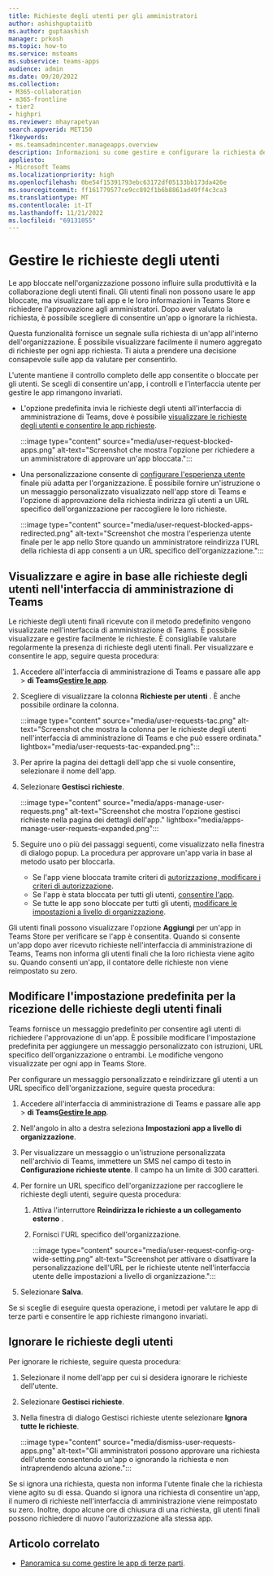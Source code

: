 ```yaml
---
title: Richieste degli utenti per gli amministratori
author: ashishguptaiitb
ms.author: guptaashish
manager: prkosh
ms.topic: how-to
ms.service: msteams
ms.subservice: teams-apps
audience: admin
ms.date: 09/20/2022
ms.collection:
- M365-collaboration
- m365-frontline
- tier2
- highpri
ms.reviewer: mhayrapetyan
search.appverid: MET150
f1keywords:
- ms.teamsadmincenter.manageapps.overview
description: Informazioni su come gestire e configurare la richiesta dell'utente finale per l'approvazione delle app bloccate in un'organizzazione.
appliesto:
- Microsoft Teams
ms.localizationpriority: high
ms.openlocfilehash: 0be54f15391793ebc63172df05133bb173da426e
ms.sourcegitcommit: ff161779577ce9cc892f1b6b8861ad49ff4c3ca3
ms.translationtype: MT
ms.contentlocale: it-IT
ms.lasthandoff: 11/21/2022
ms.locfileid: "69131055"
---
```

# <a name="manage-user-requests"></a>Gestire le richieste degli utenti

Le app bloccate nell'organizzazione possono influire sulla produttività e la collaborazione degli utenti finali. Gli utenti finali non possono usare le app bloccate, ma visualizzare tali app e le loro informazioni in Teams Store e richiedere l'approvazione agli amministratori. Dopo aver valutato la richiesta, è possibile scegliere di consentire un'app o ignorare la richiesta.

Questa funzionalità fornisce un segnale sulla richiesta di un'app all'interno dell'organizzazione. È possibile visualizzare facilmente il numero aggregato di richieste per ogni app richiesta. Ti aiuta a prendere una decisione consapevole sulle app da valutare per consentirlo.

L'utente mantiene il controllo completo delle app consentite o bloccate per gli utenti. Se scegli di consentire un'app, i controlli e l'interfaccia utente per gestire le app rimangono invariati.

* L'opzione predefinita invia le richieste degli utenti all'interfaccia di amministrazione di Teams, dove è possibile [visualizzare le richieste degli utenti e consentire le app richieste](#view-and-act-on-user-requests-in-teams-admin-center).

   :::image type="content" source="media/user-request-blocked-apps.png" alt-text="Screenshot che mostra l'opzione per richiedere a un amministratore di approvare un'app bloccata.":::

* Una personalizzazione consente di [configurare l'esperienza utente](#modify-the-default-setting-to-receive-end-user-requests) finale più adatta per l'organizzazione. È possibile fornire un'istruzione o un messaggio personalizzato visualizzato nell'app store di Teams e l'opzione di approvazione della richiesta indirizza gli utenti a un URL specifico dell'organizzazione per raccogliere le loro richieste.

   :::image type="content" source="media/user-request-blocked-apps-redirected.png" alt-text="Screenshot che mostra l'esperienza utente finale per le app nello Store quando un amministratore reindirizza l'URL della richiesta di app consenti a un URL specifico dell'organizzazione.":::

## <a name="view-and-act-on-user-requests-in-teams-admin-center"></a>Visualizzare e agire in base alle richieste degli utenti nell'interfaccia di amministrazione di Teams

Le richieste degli utenti finali ricevute con il metodo predefinito vengono visualizzate nell'interfaccia di amministrazione di Teams. È possibile visualizzare e gestire facilmente le richieste. È consigliabile valutare regolarmente la presenza di richieste degli utenti finali. Per visualizzare e consentire le app, seguire questa procedura:

1. Accedere all'interfaccia di amministrazione di Teams e passare alle app  > **di Teams**[**Gestire le app**](https://admin.teams.microsoft.com/policies/manage-apps).

1. Scegliere di visualizzare la colonna **Richieste per utenti** . È anche possibile ordinare la colonna.

   :::image type="content" source="media/user-requests-tac.png" alt-text="Screenshot che mostra la colonna per le richieste degli utenti nell'interfaccia di amministrazione di Teams e che può essere ordinata." lightbox="media/user-requests-tac-expanded.png":::

1. Per aprire la pagina dei dettagli dell'app che si vuole consentire, selezionare il nome dell'app.

1. Selezionare **Gestisci richieste**.

   :::image type="content" source="media/apps-manage-user-requests.png" alt-text="Screenshot che mostra l'opzione gestisci richieste nella pagina dei dettagli dell'app." lightbox="media/apps-manage-user-requests-expanded.png":::

1. Seguire uno o più dei passaggi seguenti, come visualizzato nella finestra di dialogo popup. La procedura per approvare un'app varia in base al metodo usato per bloccarla.

   * Se l'app viene bloccata tramite criteri di [autorizzazione, modificare i criteri di autorizzazione](teams-app-permission-policies.md).
   * Se l'app è stata bloccata per tutti gli utenti, [consentire l'app](manage-apps.md#allow-and-block-apps).
   * Se tutte le app sono bloccate per tutti gli utenti, [modificare le impostazioni a livello di organizzazione](manage-apps.md#manage-org-wide-app-settings).

Gli utenti finali possono visualizzare l'opzione **Aggiungi** per un'app in Teams Store per verificare se l'app è consentita. Quando si consente un'app dopo aver ricevuto richieste nell'interfaccia di amministrazione di Teams, Teams non informa gli utenti finali che la loro richiesta viene agito su. Quando consenti un'app, il contatore delle richieste non viene reimpostato su zero.

## <a name="modify-the-default-setting-to-receive-end-user-requests"></a>Modificare l'impostazione predefinita per la ricezione delle richieste degli utenti finali

Teams fornisce un messaggio predefinito per consentire agli utenti di richiedere l'approvazione di un'app. È possibile modificare l'impostazione predefinita per aggiungere un messaggio personalizzato con istruzioni, URL specifico dell'organizzazione o entrambi. Le modifiche vengono visualizzate per ogni app in Teams Store.

Per configurare un messaggio personalizzato e reindirizzare gli utenti a un URL specifico dell'organizzazione, seguire questa procedura:

1. Accedere all'interfaccia di amministrazione di Teams e passare alle app  > **di Teams**[**Gestire le app**](https://admin.teams.microsoft.com/policies/manage-apps).

1. Nell'angolo in alto a destra seleziona **Impostazioni app a livello di organizzazione**.

1. Per visualizzare un messaggio o un'istruzione personalizzata nell'archivio di Teams, immettere un SMS nel campo di testo in **Configurazione richieste utente**. Il campo ha un limite di 300 caratteri.

1. Per fornire un URL specifico dell'organizzazione per raccogliere le richieste degli utenti, seguire questa procedura:

   1. Attiva l'interruttore **Reindirizza le richieste a un collegamento esterno** .
   1. Fornisci l'URL specifico dell'organizzazione.

      :::image type="content" source="media/user-request-config-org-wide-setting.png" alt-text="Screenshot per attivare o disattivare la personalizzazione dell'URL per le richieste utente nell'interfaccia utente delle impostazioni a livello di organizzazione.":::

1. Selezionare **Salva**.

Se si sceglie di eseguire questa operazione, i metodi per valutare le app di terze parti e consentire le app richieste rimangono invariati.

## <a name="dismiss-user-requests"></a>Ignorare le richieste degli utenti

Per ignorare le richieste, seguire questa procedura:

1. Selezionare il nome dell'app per cui si desidera ignorare le richieste dell'utente.
1. Selezionare **Gestisci richieste**.
1. Nella finestra di dialogo Gestisci richieste utente selezionare **Ignora tutte le richieste**.

   :::image type="content" source="media/dismiss-user-requests-apps.png" alt-text="Gli amministratori possono approvare una richiesta dell'utente consentendo un'app o ignorando la richiesta e non intraprendendo alcuna azione.":::

Se si ignora una richiesta, questa non informa l'utente finale che la richiesta viene agito su di essa. Quando si ignora una richiesta di consentire un'app, il numero di richieste nell'interfaccia di amministrazione viene reimpostato su zero. Inoltre, dopo alcune ore di chiusura di una richiesta, gli utenti finali possono richiedere di nuovo l'autorizzazione alla stessa app.

## <a name="related-article"></a>Articolo correlato

* [Panoramica su come gestire le app di terze parti](manage-apps.md).
